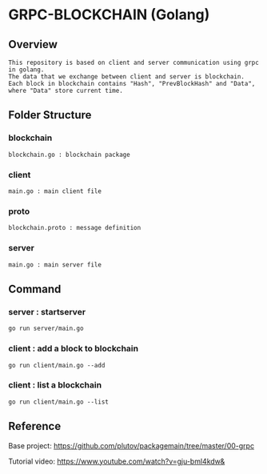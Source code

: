 # GRPC-BLOCKCHAIN (Golang)

## Overview

    This repository is based on client and server communication using grpc in golang.
    The data that we exchange between client and server is blockchain.
    Each block in blockchain contains "Hash", "PrevBlockHash" and "Data", where "Data" store current time.

## Folder Structure

### blockchain

    blockchain.go : blockchain package

### client

    main.go : main client file

### proto

    blockchain.proto : message definition

### server

    main.go : main server file

## Command

### server : startserver

    go run server/main.go

### client : add a block to blockchain

    go run client/main.go --add

### client :  list a blockchain

    go run client/main.go --list

## Reference

Base project: <https://github.com/plutov/packagemain/tree/master/00-grpc>

Tutorial video: <https://www.youtube.com/watch?v=gju-bml4kdw&>
